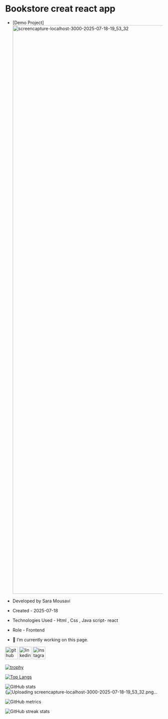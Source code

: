 # Bookstore creat react app


- [Demo Project]<img width="1920" height="1817" alt="screencapture-localhost-3000-2025-07-18-19_53_32" src="https://github.com/user-attachments/assets/8b3ba073-980c-4882-9ea5-c7c6e291aa67" />


- Developed by Sara Mousavi

- Created - 2025-07-18

- Technologies Used - Html , Css , Java script- react

- Role - Frontend

- 🔭 I’m currently working on this page. 


[<img src='https://cdn.jsdelivr.net/npm/simple-icons@3.0.1/icons/github.svg' alt='github' height='40'>](https://github.com/saaramousavi)  [<img src='https://cdn.jsdelivr.net/npm/simple-icons@3.0.1/icons/linkedin.svg' alt='linkedin' height='40'>](https://www.linkedin.com/in/www.linkedin.com/in/sara-mousavi-893a1a2a7/)  [<img src='https://cdn.jsdelivr.net/npm/simple-icons@3.0.1/icons/instagram.svg' alt='instagram' height='40'>](https://www.instagram.com/sara_mousavi.web/)  

[![trophy](https://github-profile-trophy.vercel.app/?username=saaramousavi)](https://github.com/ryo-ma/github-profile-trophy)

[![Top Langs](https://github-readme-stats.vercel.app/api/top-langs/?username=saaramousavi)](https://github.com/anuraghazra/github-readme-stats)

![GitHub stats](https://github-readme-stats.vercel.app/api?username=saaramousavi&show_icons=true&count_private=true)  
(![Uploading screencapture-localhost-3000-2025-07-18-19_53_32.png…]()


![GitHub metrics](https://metrics.lecoq.io/saaramousavi)  

![GitHub streak stats](https://streak-stats.demolab.com/?user=saaramousavi)  

